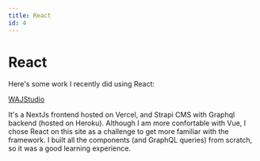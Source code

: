 ```yaml
---
title: React
id: 4
---
```


# **React**

Here's some work I recently did using React:

[WAJStudio](https://waj-frontend.vercel.app/)

It's a NextJs frontend hosted on Vercel, and Strapi CMS with Graphql backend (hosted on Heroku). Although I am more confortable with Vue, I chose React on this site as a challenge to get more familiar with the framework. I built all the components (and GraphQL queries) from scratch, so it was a good learning
experience.  
